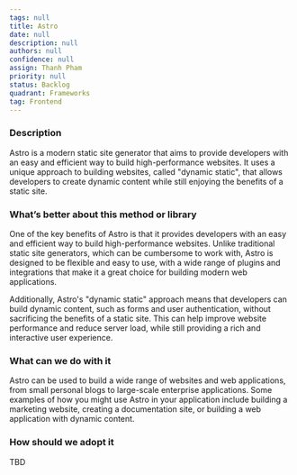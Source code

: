 ```yaml
---
tags: null
title: Astro
date: null
description: null
authors: null
confidence: null
assign: Thanh Pham
priority: null
status: Backlog
quadrant: Frameworks
tag: Frontend
---
```


<!-- table_of_contents 30003d06-478c-4261-81ef-b4454bfcca97 -->

### Description

Astro is a modern static site generator that aims to provide developers with an easy and efficient way to build high-performance websites. It uses a unique approach to building websites, called "dynamic static", that allows developers to create dynamic content while still enjoying the benefits of a static site.

### What’s better about this method or library

One of the key benefits of Astro is that it provides developers with an easy and efficient way to build high-performance websites. Unlike traditional static site generators, which can be cumbersome to work with, Astro is designed to be flexible and easy to use, with a wide range of plugins and integrations that make it a great choice for building modern web applications.

Additionally, Astro's "dynamic static" approach means that developers can build dynamic content, such as forms and user authentication, without sacrificing the benefits of a static site. This can help improve website performance and reduce server load, while still providing a rich and interactive user experience.

### What can we do with it

Astro can be used to build a wide range of websites and web applications, from small personal blogs to large-scale enterprise applications. Some examples of how you might use Astro in your application include building a marketing website, creating a documentation site, or building a web application with dynamic content.

### How should we adopt it

TBD

<!-- child_database 88539ce4-2d9d-4fe2-8619-656be51c607e -->
